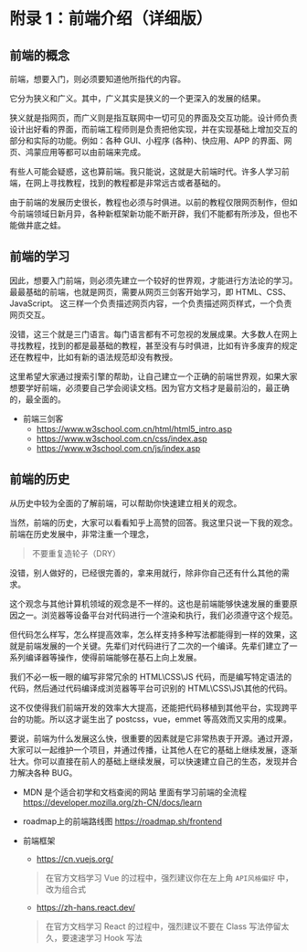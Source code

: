 # 附录 1：前端介绍（详细版）

## 前端的概念

前端，想要入门，则必须要知道他所指代的内容。

它分为狭义和广义。其中，广义其实是狭义的一个更深入的发展的结果。

狭义就是指网页，而广义则是指互联网中一切可见的界面及交互功能。设计师负责设计出好看的界面，而前端工程师则是负责把他实现，并在实现基础上增加交互的部分和实际的功能。例如：各种 GUI、小程序 (各种)、快应用、APP 的界面、网页、鸿蒙应用等都可以由前端来完成。

有些人可能会疑惑，这也算前端。我只能说，这就是大前端时代。许多人学习前端，在网上寻找教程，找到的教程都是非常远古或者基础的。

由于前端的发展历史很长，教程也必须与时俱进。以前的教程仅限网页制作，但如今前端领域日新月异，各种新框架新功能不断开辟，我们不能都有所涉及，但也不能做井底之蛙。

## 前端的学习

因此，想要入门前端，则必须先建立一个较好的世界观，才能进行方法论的学习。最最基础的前端，也就是网页，需要从网页三剑客开始学习，即 HTML、CSS、JavaScript。
这三样一个负责描述网页内容，一个负责描述网页样式，一个负责网页交互。

没错，这三个就是三门语言。每门语言都有不可忽视的发展成果。大多数人在网上寻找教程，找到的都是最基础的教程，甚至没有与时俱进，比如有许多废弃的规定还在教程中，比如有新的语法规范却没有教授。

这里希望大家通过搜索引擎的帮助，让自己建立一个正确的前端世界观，如果大家想要学好前端，必须要自己学会阅读文档。因为官方文档才是最前沿的，最正确的，最全面的。

- 前端三剑客
  - <https://www.w3school.com.cn/html/html5_intro.asp>
  - <https://www.w3school.com.cn/css/index.asp>
  - <https://www.w3school.com.cn/js/index.asp>

## 前端的历史

从历史中较为全面的了解前端，可以帮助你快速建立相关的观念。

当然，前端的历史，大家可以看看知乎上高赞的回答。我这里只说一下我的观念。前端在历史发展中，非常注重一个理念，

>不要重复造轮子（DRY）

没错，别人做好的，已经很完善的，拿来用就行，除非你自己还有什么其他的需求。

这个观念与其他计算机领域的观念是不一样的。这也是前端能够快速发展的重要原因之一。浏览器等设备平台对代码进行一个渲染和执行，我们必须遵守这个规范。

但代码怎么样写，怎么样提高效率，怎么样支持多种写法都能得到一样的效果，这就是前端发展的一个关键。先辈们对代码进行了二次的一个编译。先辈们建立了一系列编译器等操作，使得前端能够在基石上向上发展。

我们不必一板一眼的编写非常冗余的 HTML\CSS\JS 代码，而是编写特定语法的代码，然后通过代码编译成浏览器等平台可识别的 HTML\CSS\JS\其他的代码。

这不仅使得我们前端开发的效率大大提高，还能把代码移植到其他平台，实现跨平台的功能。所以这才诞生出了 postcss，vue，emmet 等高效而又实用的成果。

要说，前端为什么发展这么快，很重要的因素就是它非常热衷于开源。通过开源，大家可以一起维护一个项目，并通过传播，让其他人在它的基础上继续发展，逐渐壮大。你可以直接在前人的基础上继续发展，可以快速建立自己的生态，发现并合力解决各种 BUG。

- MDN 是个适合初学和文档查阅的网站 里面有学习前端的全流程
<https://developer.mozilla.org/zh-CN/docs/learn>

- roadmap上的前端路线图
<https://roadmap.sh/frontend>

- 前端框架
  - <https://cn.vuejs.org/>
  > 在官方文档学习 Vue 的过程中，强烈建议你在左上角 `API风格偏好` 中，改为组合式

  - <https://zh-hans.react.dev/>

  > 在官方文档学习 React 的过程中，强烈建议不要在 Class 写法停留太久，要速速学习 Hook 写法
